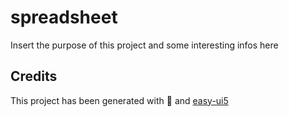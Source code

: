 # spreadsheet

Insert the purpose of this project and some interesting infos here

## Credits

This project has been generated with 💙 and [easy-ui5](https://github.com/SAP)
